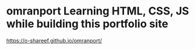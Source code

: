 # omranport Learning HTML, CSS, JS while building this portfolio site
https://o-shareef.github.io/omranport/
